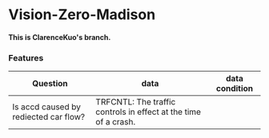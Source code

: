 # Vision-Zero-Madison
#### This is ClarenceKuo's branch.

### Features

|Question|data|data condition|
|-|-|-|
|Is accd caused by rediected car flow?|TRFCNTL: The traffic controls in effect at the time of a crash.||
